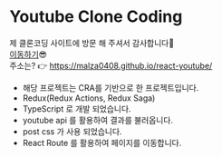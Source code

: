 # Youtube Clone Coding

제 클론코딩 사이트에 방문 해 주셔서 감사합니다🙌  
[이동하기](https://malza0408.github.io/react-youtube/)😎  
주소는? 👉 https://malza0408.github.io/react-youtube/

- 해당 프로젝트는 CRA를 기반으로 한 프로젝트입니다.
- Redux(Redux Actions, Redux Saga)
- TypeScript 로 개발 되었습니다.
- youtube api 를 활용하여 결과를 불러옵니다.
- post css 가 사용 되었습니다.
- React Route 를 활용하여 페이지를 이동합니다.
